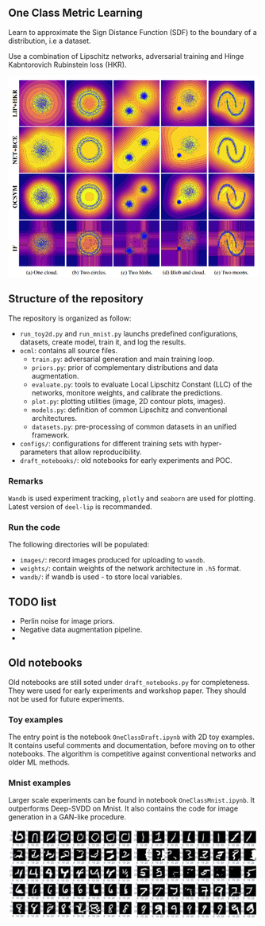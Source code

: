 ## One Class Metric Learning

Learn to approximate the Sign Distance Function (SDF) to the boundary of a distribution, i.e a dataset.

Use a combination of Lipschitz networks, adversarial training and Hinge Kabntorovich Rubinstein loss (HKR).

![2D Toy example](figures/all_methods_grid.PNG)

## Structure of the repository

The repository is organized as follow:
  * `run_toy2d.py` and `run_mnist.py` launchs predefined configurations, datasets, create model, train it, and log the results.
  * `ocml`: contains all source files.
    - `train.py`: adversarial generation and main training loop.
    - `priors.py`: prior of complementary distributions and data augmentation.
    - `evaluate.py`: tools to evaluate Local Lipschitz Constant (LLC) of the networks, monitore weights, and calibrate the predictions.
    - `plot.py`: plotting utilities (image, 2D contour plots, images).
    - `models.py`: definition of common Lipschitz and conventional architectures.
    - `datasets.py`: pre-processing of common datasets in an unified framework.
  * `configs/`: configurations for different training sets with hyper-parameters that allow reproducibility.
  * `draft_notebooks/`: old notebooks for early experiments and POC.

### Remarks

`Wandb` is used experiment tracking, `plotly` and `seaborn` are used for plotting. Latest version of `deel-lip` is recommanded.

### Run the code

The following directories will be populated:

  * `images/`: record images produced for uploading to `wandb`.
  * `weights/`: contain weights of the network architecture in `.h5` format.
  * `wandb/`: if wandb is used - to store local variables.

## TODO list

* Perlin noise for image priors.
* Negative data augmentation pipeline.
* 

## Old notebooks

Old notebooks are still soted under `draft_notebooks.py` for completeness. They were used for early experiments and workshop paper. They should not be used for future experiments.

### Toy examples

The entry point is the notebook `OneClassDraft.ipynb` with 2D toy examples. It contains useful comments and documentation, before moving on to other notebooks. The algorithm is competitive against conventional networks and older ML methods.

### Mnist examples

Larger scale experiments can be found in notebook `OneClassMnist.ipynb`. It outperforms Deep-SVDD on Mnist. It also contains the code for image generation in a GAN-like procedure.

![Mnist GAN like images](figures/mnist_grid.PNG)
